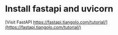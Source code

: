 # Install fastapi and uvicorn

[Visit FastAPI https://fastapi.tiangolo.com/tutorial/](https://fastapi.tiangolo.com/tutorial/)
